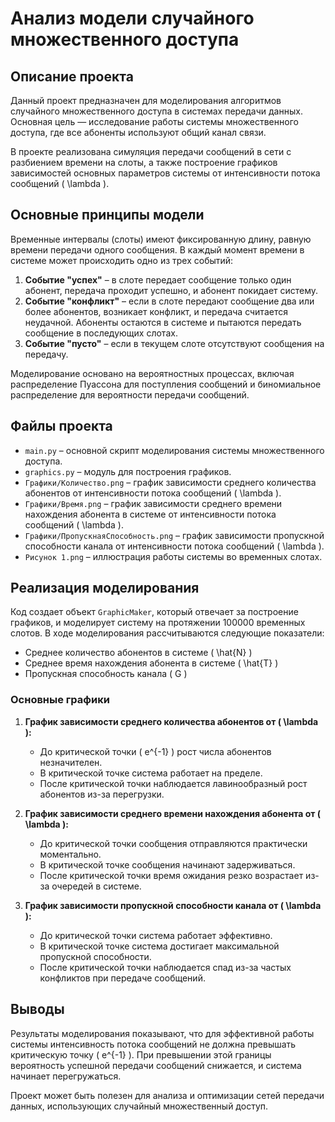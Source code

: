 # Анализ модели случайного множественного доступа

## Описание проекта
Данный проект предназначен для моделирования алгоритмов случайного множественного доступа в системах передачи данных. Основная цель — исследование работы системы множественного доступа, где все абоненты используют общий канал связи.

В проекте реализована симуляция передачи сообщений в сети с разбиением времени на слоты, а также построение графиков зависимостей основных параметров системы от интенсивности потока сообщений \( \lambda \).

## Основные принципы модели
Временные интервалы (слоты) имеют фиксированную длину, равную времени передачи одного сообщения. В каждый момент времени в системе может происходить одно из трех событий:

1. **Событие "успех"** – в слоте передает сообщение только один абонент, передача проходит успешно, и абонент покидает систему.
2. **Событие "конфликт"** – если в слоте передают сообщение два или более абонентов, возникает конфликт, и передача считается неудачной. Абоненты остаются в системе и пытаются передать сообщение в последующих слотах.
3. **Событие "пусто"** – если в текущем слоте отсутствуют сообщения на передачу.

Моделирование основано на вероятностных процессах, включая распределение Пуассона для поступления сообщений и биномиальное распределение для вероятности передачи сообщений.

## Файлы проекта
- `main.py` – основной скрипт моделирования системы множественного доступа.
- `graphics.py` – модуль для построения графиков.
- `Графики/Количество.png` – график зависимости среднего количества абонентов от интенсивности потока сообщений \( \lambda \).
- `Графики/Время.png` – график зависимости среднего времени нахождения абонента в системе от интенсивности потока сообщений \( \lambda \).
- `Графики/ПропускнаяСпособность.png` – график зависимости пропускной способности канала от интенсивности потока сообщений \( \lambda \).
- `Рисунок 1.png` – иллюстрация работы системы во временных слотах.

## Реализация моделирования
Код создает объект `GraphicMaker`, который отвечает за построение графиков, и моделирует систему на протяжении 100000 временных слотов. В ходе моделирования рассчитываются следующие показатели:
- Среднее количество абонентов в системе \( \hat{N} \)
- Среднее время нахождения абонента в системе \( \hat{T} \)
- Пропускная способность канала \( G \)

### Основные графики
1. **График зависимости среднего количества абонентов от \( \lambda \):**  
   - До критической точки \( e^{-1} \) рост числа абонентов незначителен.  
   - В критической точке система работает на пределе.  
   - После критической точки наблюдается лавинообразный рост абонентов из-за перегрузки.

2. **График зависимости среднего времени нахождения абонента от \( \lambda \):**  
   - До критической точки сообщения отправляются практически моментально.  
   - В критической точке сообщения начинают задерживаться.  
   - После критической точки время ожидания резко возрастает из-за очередей в системе.

3. **График зависимости пропускной способности канала от \( \lambda \):**  
   - До критической точки система работает эффективно.  
   - В критической точке система достигает максимальной пропускной способности.  
   - После критической точки наблюдается спад из-за частых конфликтов при передаче сообщений.

## Выводы
Результаты моделирования показывают, что для эффективной работы системы интенсивность потока сообщений не должна превышать критическую точку \( e^{-1} \). При превышении этой границы вероятность успешной передачи сообщений снижается, и система начинает перегружаться.

Проект может быть полезен для анализа и оптимизации сетей передачи данных, использующих случайный множественный доступ.

